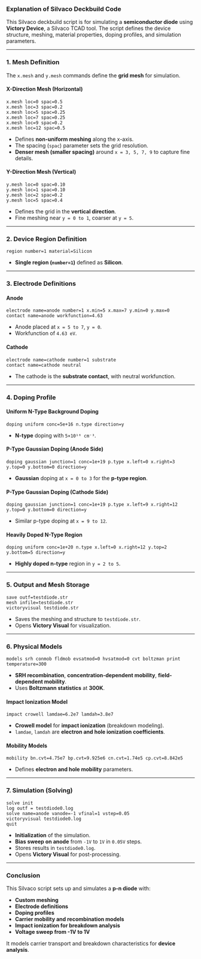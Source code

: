 ### Explanation of Silvaco Deckbuild Code

This Silvaco deckbuild script is for simulating a **semiconductor diode** using **Victory Device**, a Silvaco TCAD tool. The script defines the device structure, meshing, material properties, doping profiles, and simulation parameters.

---

### **1. Mesh Definition**
The `x.mesh` and `y.mesh` commands define the **grid mesh** for simulation.

#### **X-Direction Mesh (Horizontal)**
```silvaco
x.mesh loc=0 spac=0.5
x.mesh loc=3 spac=0.2
x.mesh loc=5 spac=0.25
x.mesh loc=7 spac=0.25
x.mesh loc=9 spac=0.2
x.mesh loc=12 spac=0.5
```
- Defines **non-uniform meshing** along the x-axis.
- The spacing (`spac`) parameter sets the grid resolution.
- **Denser mesh (smaller spacing)** around `x = 3, 5, 7, 9` to capture fine details.

#### **Y-Direction Mesh (Vertical)**
```silvaco
y.mesh loc=0 spac=0.10
y.mesh loc=1 spac=0.10
y.mesh loc=2 spac=0.2
y.mesh loc=5 spac=0.4
```
- Defines the grid in the **vertical direction**.
- Fine meshing near `y = 0 to 1`, coarser at `y = 5`.

---

### **2. Device Region Definition**
```silvaco
region number=1 material=Silicon
```
- **Single region (`number=1`)** defined as **Silicon**.

---

### **3. Electrode Definitions**
#### **Anode**
```silvaco
electrode name=anode number=1 x.min=5 x.max=7 y.min=0 y.max=0
contact name=anode workfunction=4.63
```
- Anode placed at `x = 5 to 7`, `y = 0`.
- Workfunction of `4.63 eV`.

#### **Cathode**
```silvaco
electrode name=cathode number=1 substrate
contact name=cathode neutral
```
- The cathode is the **substrate contact**, with neutral workfunction.

---

### **4. Doping Profile**
#### **Uniform N-Type Background Doping**
```silvaco
doping uniform conc=5e+16 n.type direction=y
```
- **N-type** doping with `5×10¹⁶ cm⁻³`.

#### **P-Type Gaussian Doping (Anode Side)**
```silvaco
doping gaussian junction=1 conc=1e+19 p.type x.left=0 x.right=3 y.top=0 y.bottom=0 direction=y 
```
- **Gaussian** doping at `x = 0 to 3` for the **p-type region**.

#### **P-Type Gaussian Doping (Cathode Side)**
```silvaco
doping gaussian junction=1 conc=1e+19 p.type x.left=9 x.right=12 y.top=0 y.bottom=0 direction=y 
```
- Similar p-type doping at `x = 9 to 12`.

#### **Heavily Doped N-Type Region**
```silvaco
doping uniform conc=1e+20 n.type x.left=0 x.right=12 y.top=2 y.bottom=5 direction=y
```
- **Highly doped n-type** region in `y = 2 to 5`.

---

### **5. Output and Mesh Storage**
```silvaco
save outf=testdiode.str
mesh infile=testdiode.str
victoryvisual testdiode.str
```
- Saves the meshing and structure to `testdiode.str`.
- Opens **Victory Visual** for visualization.

---

### **6. Physical Models**
```silvaco
models srh conmob fldmob evsatmod=0 hvsatmod=0 cvt boltzman print temperature=300
```
- **SRH recombination**, **concentration-dependent mobility**, **field-dependent mobility**.
- Uses **Boltzmann statistics** at **300K**.

#### **Impact Ionization Model**
```silvaco
impact crowell lamdae=6.2e7 lamdah=3.8e7
```
- **Crowell model** for **impact ionization** (breakdown modeling).
- `lamdae`, `lamdah` are **electron and hole ionization coefficients**.

#### **Mobility Models**
```silvaco
mobility bn.cvt=4.75e7 bp.cvt=9.925e6 cn.cvt=1.74e5 cp.cvt=8.842e5 
```
- Defines **electron and hole mobility** parameters.

---

### **7. Simulation (Solving)**
```silvaco
solve init
log outf = testdiode0.log
solve name=anode vanode=-1 vfinal=1 vstep=0.05
victoryvisual testdiode0.log
quit
```
- **Initialization** of the simulation.
- **Bias sweep on anode** from `-1V` to `1V` in `0.05V` steps.
- Stores results in `testdiode0.log`.
- Opens **Victory Visual** for post-processing.

---

### **Conclusion**
This Silvaco script sets up and simulates a **p-n diode** with:
- **Custom meshing**
- **Electrode definitions**
- **Doping profiles**
- **Carrier mobility and recombination models**
- **Impact ionization for breakdown analysis**
- **Voltage sweep from -1V to 1V**

It models carrier transport and breakdown characteristics for **device analysis**.

